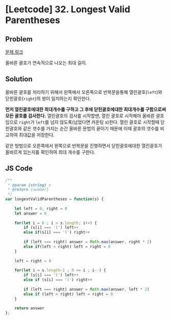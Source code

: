 # [Leetcode] 32. Longest Valid Parentheses

## Problem

[문제 링크](https://leetcode.com/problems/longest-valid-parentheses/)

올바른 괄호가 연속적으로 나오는 최대 길이.

## Solution

올바른 괄호를 처리하기 위해서 왼쪽에서 오른쪽으로 반복문을통해 열린괄호(`left`)와 닫힌괄호(`right`)의 쌍이 일치하는지 확인한다.

**먼저 열린괄호에대한 최대개수를 구하고 그 후에 닫힌괄호에대한 최대개수를 구함으로써 모든 괄호를 검사한다.**
열린괄호의 검사를 시작할땐, 열린 괄호로 시작해야 올바른 괄호임으로 `right`가 `left`를 넘지 않도록(넘었다면 카운팅 x)한다.
열린 괄호로 시작할때 닫힌괄호와 같은 갯수를 가지는 순간 올바른 문법의 끝이기 때문에 이때 괄호의 갯수를 비교하여 최대값을 저장한다.

같은 방법으로 오른쪽에서 왼쪽으로 반복문을 진행하면서 닫힌괄호에대한 열린괄호가 올바르게 있는지를 확인하여 최대 개수를 구한다.

## JS Code

```js
/**
 * @param {string} s
 * @return {number}
 */
var longestValidParentheses = function(s) {
    
    let left = 0, right = 0 
    let answer = 0
    
    for(let i = 0 ; i < s.length; i++) {
        if (s[i] === '(') left++
        else if(s[i] === ')') right++
        
        if (left === right) answer = Math.max(answer, right * 2)
        else if(left < right) left = right = 0
    }
    
    left = right = 0
    
    for(let i = s.length-1 ; 0 <= i ; i--) {
        if (s[i] === '(') left++
        else if (s[i] === ')') right++
        
        if (left === right) answer = Math.max(answer, left * 2)
        else if (left > right) left = right = 0
    }
    
    return answer
};
```